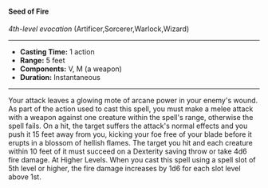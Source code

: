 #### Seed of Fire
*4th-level evocation* (Artificer,Sorcerer,Warlock,Wizard)
___
- **Casting Time:** 1 action
- **Range:** 5 feet
- **Components:** V, M (a weapon)
- **Duration:** Instantaneous
---
Your attack leaves a glowing mote of arcane power
in your enemy's wound. As part of the action used
to cast this spell, you must make a melee attack
with a weapon against one creature within the
spell's range, otherwise the spell fails. On a hit, the
target suffers the attack's normal effects and you
push it 15 feet away from you, kicking your foe free
of your blade before it erupts in a blossom of hellish
flames. The target you hit and each creature within
10 feet of it must succeed on a Dexterity saving
throw or take 4d6 fire damage.
At Higher Levels.  When you cast this spell using
a spell slot of 5th level or higher, the fire damage
increases by 1d6 for each slot level above 1st.
